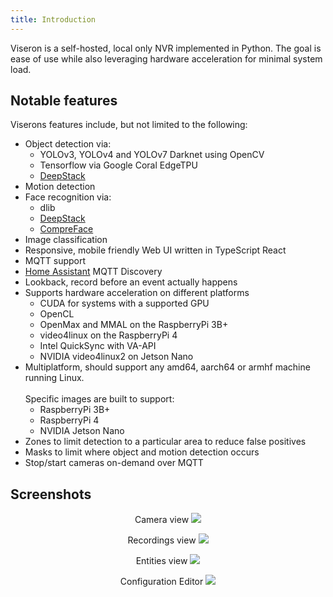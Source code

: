 ```yaml
---
title: Introduction
---
```


Viseron is a self-hosted, local only NVR implemented in Python.
The goal is ease of use while also leveraging hardware acceleration for minimal system load.

## Notable features

Viserons features include, but not limited to the following:

- Object detection via:
  - YOLOv3, YOLOv4 and YOLOv7 Darknet using OpenCV
  - Tensorflow via Google Coral EdgeTPU
  - [DeepStack](https://docs.deepstack.cc/)
- Motion detection
- Face recognition via:
  - dlib
  - [DeepStack](https://docs.deepstack.cc/)
  - [CompreFace](https://github.com/exadel-inc/CompreFace)
- Image classification
- Responsive, mobile friendly Web UI written in TypeScript React
- MQTT support
- [Home Assistant](https://home-assistant.io) MQTT Discovery
- Lookback, record before an event actually happens
- Supports hardware acceleration on different platforms
  - CUDA for systems with a supported GPU
  - OpenCL
  - OpenMax and MMAL on the RaspberryPi 3B+
  - video4linux on the RaspberryPi 4
  - Intel QuickSync with VA-API
  - NVIDIA video4linux2 on Jetson Nano
- Multiplatform, should support any amd64, aarch64 or armhf machine running Linux.<br></br>
  Specific images are built to support:
  - RaspberryPi 3B+
  - RaspberryPi 4
  - NVIDIA Jetson Nano
- Zones to limit detection to a particular area to reduce false positives
- Masks to limit where object and motion detection occurs
- Stop/start cameras on-demand over MQTT

## Screenshots

<p align="center">
  Camera view
  <img src="/img/screenshots/Viseron-screenshot-cameras.png" alt-text="Camera view"/>
</p>

<p align="center">
  Recordings view
  <img src="/img/screenshots/Viseron-screenshot-recordings.png" alt-text="Recordings view"/>
</p>

<p align="center">
  Entities view
  <img src="/img/screenshots/Viseron-screenshot-entities.png" alt-text="Entities view"/>
</p>

<p align="center">
  Configuration Editor
  <img src="/img/screenshots/Viseron-screenshot-configuration.png" alt-text="Configuration Editor"/>
</p>
